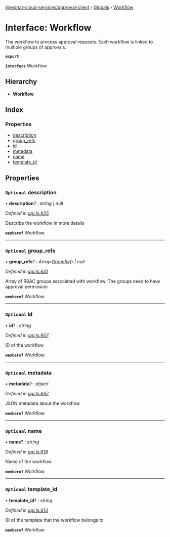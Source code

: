 [@redhat-cloud-services/approval-client](../README.md) › [Globals](../globals.md) › [Workflow](workflow.md)

# Interface: Workflow

The workflow to process approval requests. Each workflow is linked to multiple groups of approvals.

**`export`** 

**`interface`** Workflow

## Hierarchy

* **Workflow**

## Index

### Properties

* [description](workflow.md#optional-description)
* [group_refs](workflow.md#optional-group_refs)
* [id](workflow.md#optional-id)
* [metadata](workflow.md#optional-metadata)
* [name](workflow.md#optional-name)
* [template_id](workflow.md#optional-template_id)

## Properties

### `Optional` description

• **description**? : *string | null*

*Defined in [api.ts:625](https://github.com/RedHatInsights/javascript-clients/blob/master/packages/approval/api.ts#L625)*

Describe the workflow in more details

**`memberof`** Workflow

___

### `Optional` group_refs

• **group_refs**? : *Array‹[GroupRef](groupref.md)› | null*

*Defined in [api.ts:631](https://github.com/RedHatInsights/javascript-clients/blob/master/packages/approval/api.ts#L631)*

Array of RBAC groups associated with workflow. The groups need to have approval permission

**`memberof`** Workflow

___

### `Optional` id

• **id**? : *string*

*Defined in [api.ts:607](https://github.com/RedHatInsights/javascript-clients/blob/master/packages/approval/api.ts#L607)*

ID of the workflow

**`memberof`** Workflow

___

### `Optional` metadata

• **metadata**? : *object*

*Defined in [api.ts:637](https://github.com/RedHatInsights/javascript-clients/blob/master/packages/approval/api.ts#L637)*

JSON metadata about the workflow

**`memberof`** Workflow

___

### `Optional` name

• **name**? : *string*

*Defined in [api.ts:619](https://github.com/RedHatInsights/javascript-clients/blob/master/packages/approval/api.ts#L619)*

Name of the workflow

**`memberof`** Workflow

___

### `Optional` template_id

• **template_id**? : *string*

*Defined in [api.ts:613](https://github.com/RedHatInsights/javascript-clients/blob/master/packages/approval/api.ts#L613)*

ID of the template that the workflow belongs to

**`memberof`** Workflow
